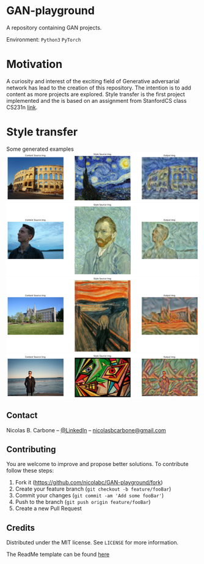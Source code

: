 # GAN-playground
A repository containing GAN projects.

Environment: `Python3` `PyTorch`

# Motivation
A curiosity and interest of the exciting field of Generative adversarial network has lead to the creation of this repository. The intention is to add content as more projects are explored. 
Style transfer is the first project implemented and the is based on an assignment from StanfordCS class CS231n [link](http://cs231n.github.io/assignments2019/assignment3/).

# Style transfer
Some generated examples
![styletransfer4](https://github.com/nicolabc/GAN-playground/blob/master/Style%20transfer/figures/png/Pula_Arena_starry_night_style_transfer.png)
![styletransfer](https://github.com/nicolabc/GAN-playground/blob/master/Style%20transfer/figures/png/nico_van_gogh_style_transfer.png)
![styletransfer2](https://github.com/nicolabc/GAN-playground/blob/master/Style%20transfer/figures/png/NTNU_scream_style_transfer.png)
![styletransfer3](https://github.com/nicolabc/GAN-playground/blob/master/Style%20transfer/figures/png/nico_picasso_style_transfer.png)

## Contact

Nicolas B. Carbone – [@LinkedIn](https://www.linkedin.com/in/nicolas-blystad-carbone-b46378150/) – nicolasbcarbone@gmail.com



## Contributing
You are welcome to improve and propose better solutions. To contribute follow these steps:
1. Fork it (<https://github.com/nicolabc/GAN-playground/fork>)
2. Create your feature branch (`git checkout -b feature/fooBar`)
3. Commit your changes (`git commit -am 'Add some fooBar'`)
4. Push to the branch (`git push origin feature/fooBar`)
5. Create a new Pull Request

## Credits

Distributed under the MIT license. See ``LICENSE`` for more information.

The ReadMe template can be found [here](https://github.com/dbader/readme-template)

